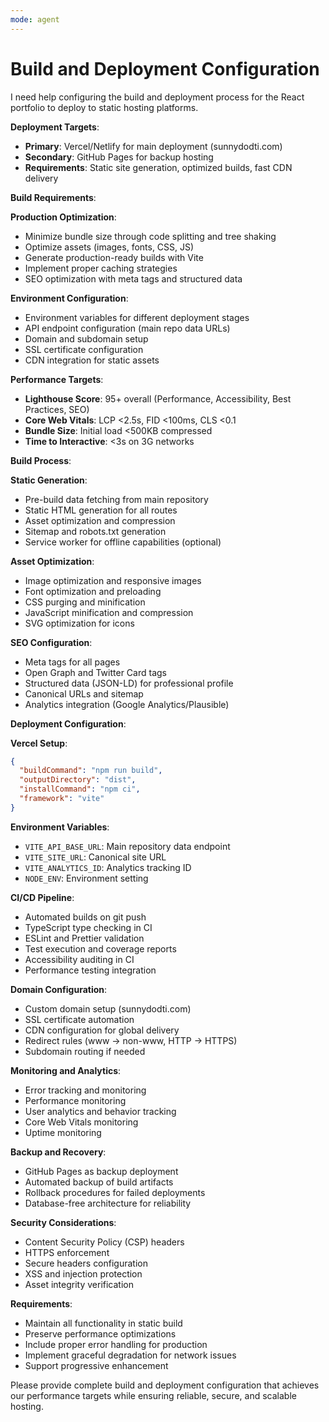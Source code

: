 ```yaml
---
mode: agent
---
```


# Build and Deployment Configuration

I need help configuring the build and deployment process for the React portfolio to deploy to static hosting platforms.

**Deployment Targets**:

- **Primary**: Vercel/Netlify for main deployment (sunnydodti.com)
- **Secondary**: GitHub Pages for backup hosting
- **Requirements**: Static site generation, optimized builds, fast CDN delivery

**Build Requirements**:

**Production Optimization**:

- Minimize bundle size through code splitting and tree shaking
- Optimize assets (images, fonts, CSS, JS)
- Generate production-ready builds with Vite
- Implement proper caching strategies
- SEO optimization with meta tags and structured data

**Environment Configuration**:

- Environment variables for different deployment stages
- API endpoint configuration (main repo data URLs)
- Domain and subdomain setup
- SSL certificate configuration
- CDN integration for static assets

**Performance Targets**:

- **Lighthouse Score**: 95+ overall (Performance, Accessibility, Best Practices, SEO)
- **Core Web Vitals**: LCP <2.5s, FID <100ms, CLS <0.1
- **Bundle Size**: Initial load <500KB compressed
- **Time to Interactive**: <3s on 3G networks

**Build Process**:

**Static Generation**:

- Pre-build data fetching from main repository
- Static HTML generation for all routes
- Asset optimization and compression
- Sitemap and robots.txt generation
- Service worker for offline capabilities (optional)

**Asset Optimization**:

- Image optimization and responsive images
- Font optimization and preloading
- CSS purging and minification
- JavaScript minification and compression
- SVG optimization for icons

**SEO Configuration**:

- Meta tags for all pages
- Open Graph and Twitter Card tags
- Structured data (JSON-LD) for professional profile
- Canonical URLs and sitemap
- Analytics integration (Google Analytics/Plausible)

**Deployment Configuration**:

**Vercel Setup**:

```json
{
  "buildCommand": "npm run build",
  "outputDirectory": "dist",
  "installCommand": "npm ci",
  "framework": "vite"
}
```

**Environment Variables**:

- `VITE_API_BASE_URL`: Main repository data endpoint
- `VITE_SITE_URL`: Canonical site URL
- `VITE_ANALYTICS_ID`: Analytics tracking ID
- `NODE_ENV`: Environment setting

**CI/CD Pipeline**:

- Automated builds on git push
- TypeScript type checking in CI
- ESLint and Prettier validation
- Test execution and coverage reports
- Accessibility auditing in CI
- Performance testing integration

**Domain Configuration**:

- Custom domain setup (sunnydodti.com)
- SSL certificate automation
- CDN configuration for global delivery
- Redirect rules (www → non-www, HTTP → HTTPS)
- Subdomain routing if needed

**Monitoring and Analytics**:

- Error tracking and monitoring
- Performance monitoring
- User analytics and behavior tracking
- Core Web Vitals monitoring
- Uptime monitoring

**Backup and Recovery**:

- GitHub Pages as backup deployment
- Automated backup of build artifacts
- Rollback procedures for failed deployments
- Database-free architecture for reliability

**Security Considerations**:

- Content Security Policy (CSP) headers
- HTTPS enforcement
- Secure headers configuration
- XSS and injection protection
- Asset integrity verification

**Requirements**:

- Maintain all functionality in static build
- Preserve performance optimizations
- Include proper error handling for production
- Implement graceful degradation for network issues
- Support progressive enhancement

Please provide complete build and deployment configuration that achieves our performance targets while ensuring reliable, secure, and scalable hosting.
